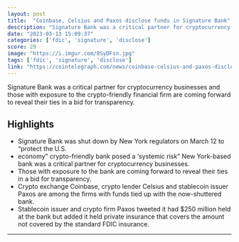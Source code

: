 ```yaml
---
layout: post
title:  "Coinbase, Celsius and Paxos disclose funds in Signature Bank"
description: "Signature Bank was a critical partner for cryptocurrency businesses and those with exposure to the crypto-friendly financial firm are coming forward to reveal their ties in a bid for transparency."
date: "2023-03-13 15:09:37"
categories: ['fdic', 'signature', 'disclose']
score: 29
image: "https://i.imgur.com/8SyDFsn.jpg"
tags: ['fdic', 'signature', 'disclose']
link: "https://cointelegraph.com/news/coinbase-celsius-and-paxos-disclose-funds-in-signature-bank"
---
```


Signature Bank was a critical partner for cryptocurrency businesses and those with exposure to the crypto-friendly financial firm are coming forward to reveal their ties in a bid for transparency.

## Highlights

- Signature Bank was shut down by New York regulators on March 12 to “protect the U.S.
- economy” crypto-friendly bank posed a ‘systemic risk” New York-based bank was a critical partner for cryptocurrency businesses.
- Those with exposure to the bank are coming forward to reveal their ties in a bid for transparency.
- Crypto exchange Coinbase, crypto lender Celsius and stablecoin issuer Paxos are among the firms with funds tied up with the now-shuttered bank.
- Stablecoin issuer and crypto firm Paxos tweeted it had $250 million held at the bank but added it held private insurance that covers the amount not covered by the standard FDIC insurance.

---
